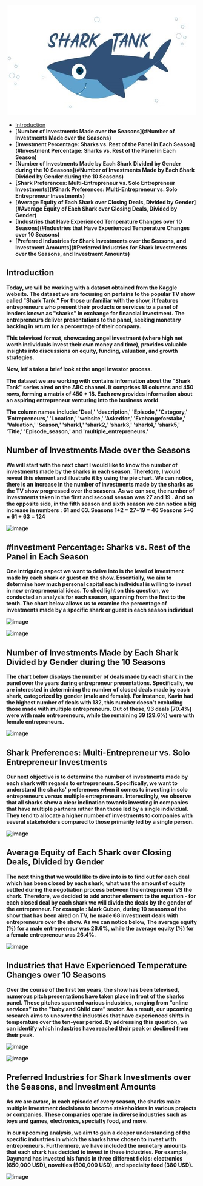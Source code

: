 <p align="center">
  <img src="images/shark_tank_header.jpg" />
</p>




* [Introduction](#Introduction)
* [<strong>Number of Investments Made over the Seasons<strong>](#Number of Investments Made over the Seasons)
* [Investment Percentage: Sharks vs. Rest of the Panel in Each Season](#Investment Percentage: Sharks vs. Rest of the Panel in Each Season)
* [Number of Investments Made by Each Shark Divided by Gender during the 10 Seasons](#Number of Investments Made by Each Shark Divided by Gender during the 10 Seasons)
* [Shark Preferences: Multi-Entrepreneur vs. Solo Entrepreneur Investments](#Shark Preferences: Multi-Entrepreneur vs. Solo Entrepreneur Investments)
* [Average Equity of Each Shark over Closing Deals, Divided by Gender](#Average Equity of Each Shark over Closing Deals, Divided by Gender)
* [Industries that Have Experienced Temperature Changes over 10 Seasons](#Industries that Have Experienced Temperature Changes over 10 Seasons)
* [Preferred Industries for Shark Investments over the Seasons, and Investment Amounts](#Preferred Industries for Shark Investments over the Seasons, and Investment Amounts)


## **Introduction** 
Today, we will be working with a dataset obtained from the Kaggle website. The dataset we are focusing on pertains to the popular TV show called "Shark Tank." For those unfamiliar with the show, it features entrepreneurs who present their products or services to a panel of lenders known as "sharks" in exchange for financial investment. The entrepreneurs deliver presentations to the panel, seeking monetary backing in return for a percentage of their company.

This televised format, showcasing angel investment (where high net worth individuals invest their own money and time), provides valuable insights into discussions on equity, funding, valuation, and growth strategies.

Now, let's take a brief look at the angel investor process.

The dataset we are working with contains information about the "Shark Tank" series aired on the ABC channel. It comprises 18 columns and 450 rows, forming a matrix of 450 * 18. Each row provides information about an aspiring entrepreneur venturing into the business world.

The column names include: 'Deal,' 'description,' 'Episode,' 'Category,' 'Entrepreneurs,' 'Location,' 'website,' 'Askedfor,' 'Exchangeforstake,' 'Valuation,' 'Season,' 'shark1,' 'shark2,' 'shark3,' 'shark4,' 'shark5,' 'Title,' 'Episode_season,' and 'multiple_entrepreneurs.'



## **Number of Investments Made over the Seasons**
We will start with the next chart I would like to know the number of investments made by the sharks in each season. Therefore, I would reveal this element and illustrate it by using  the pie chart.
We can notice, there is an increase in the number of investments made by the sharks as the TV show progressed over the seasons.
As we can see, the number of investments taken in the first and second season was 27 and 19 .
And on the opposite side, in the fifth season  and sixth season we can notice a big increase in numbers : 61 and 63.
Seasons 1+2  = 27+19 = 46
Seasons 5+6 = 61 + 63 = 124

![image](https://github.com/AnalyticsForPleasure/dive_into_shark_tank/assets/28948369/ba36aab0-718a-4310-b7cc-68b869f5a7c8)


## #Investment Percentage: Sharks vs. Rest of the Panel in Each Season
One intriguing aspect we want to delve into is the level of investment made by each shark or guest on the show. Essentially, we aim to determine how much personal capital each individual is willing to invest in new entrepreneurial ideas. To shed light on this question, we conducted an analysis for each season, spanning from the first to the tenth. The chart below allows us to examine the percentage of investments made by a specific shark or guest in each season individual

![image](https://github.com/AnalyticsForPleasure/dive_into_shark_tank/assets/28948369/a280c684-2525-4342-ad40-39aafb2fce31)

![image](https://user-images.githubusercontent.com/28948369/234967869-da3aeb9b-3e4a-4710-9ff1-7a20b988f1ff.png)



## Number of Investments Made by Each Shark Divided by Gender during the 10 Seasons
The chart below displays the number of deals made by each shark in the panel over the years during entrepreneur presentations. Specifically, we are interested in determining the number of closed deals made by each shark, categorized by gender (male and female). For instance, Kavin had the highest number of deals with 132, this number doesn’t excluding those made with multiple entrepreneurs. Out of these, 93 deals (70.4%) were with male entrepreneurs, while the remaining 39 (29.6%) were with female entrepreneurs.

![image](https://github.com/AnalyticsForPleasure/dive_into_shark_tank/assets/28948369/cb3534ad-fd37-4580-bc62-2ae04acf3297)

## Shark Preferences: Multi-Entrepreneur vs. Solo Entrepreneur Investments
Our next objective is to determine the number of investments made by each shark with regards to entrepreneurs. Specifically, we want to understand the sharks' preferences when it comes to investing in solo entrepreneurs versus multiple entrepreneurs.
Interestingly, we observe that all sharks show a clear inclination towards investing in companies that have multiple partners rather than those led by a single individual. They tend to allocate a higher number of investments to companies with several stakeholders compared to those primarily led by a single person.

![image](https://user-images.githubusercontent.com/28948369/236793307-0a116837-577a-4398-abc6-d9108eb23819.png)

## Average Equity of Each Shark over Closing Deals, Divided by Gender
The next thing that we would like to dive into is to find out for each deal which has been closed by each shark, what was the amount of equity settled during the negotiation process between the entrepreneur VS the shark. Therefore, we decided to add another element to the equation - for each closed deal by each shark we will divide the deals by the gender of the entrepreneur. For example : Mark Cuban, during 10 seasons of the show that has been aired on TV, he made 68 investment deals with entrepreneurs over the show. As we can notice below, The average equity (%) for a male entrepreneur was 28.6%, while the average equity (%) for a female entrepreneur was 26.4%.



![image](https://github.com/AnalyticsForPleasure/dive_into_shark_tank/assets/28948369/ecc19377-a3da-41f0-b224-ffd21aab5f29)



## Industries that Have Experienced Temperature Changes over 10 Seasons

Over the course of the first ten years, the show has been televised, numerous pitch presentations have taken place in front of the sharks panel. These pitches spanned various industries, ranging from “online services” to the "baby and Child care" sector. As a result, our upcoming research aims to uncover the industries that have experienced shifts in temperature over the ten-year period. By addressing this question, we can identify which industries have reached their peak or declined from their peak.


 ![image](https://github.com/AnalyticsForPleasure/dive_into_shark_tank/assets/28948369/0a43c527-2f6b-41e9-a12a-f0a8811f333b)



![image](https://github.com/AnalyticsForPleasure/dive_into_shark_tank/assets/28948369/7b52a4cf-3c3e-4b27-871e-20d6cb2fcf27)





## Preferred Industries for Shark Investments over the Seasons, and Investment Amounts
As we are aware, in each episode of every season, the sharks make multiple investment decisions to become stakeholders in various projects or companies. These companies operate in diverse industries such as toys and games, electronics, specialty food, and more.

In our upcoming analysis, we aim to gain a deeper understanding of the specific industries in which the sharks have chosen to invest with entrepreneurs. Furthermore, we have included the monetary amounts that each shark has decided to invest in these industries. For example, Daymond has invested his funds in three different fields: electronics (650,000 USD), novelties (500,000 USD), and specialty food (380 USD).

![image](https://github.com/AnalyticsForPleasure/dive_into_shark_tank/assets/28948369/8c45ac2a-fb30-445e-9eef-7cbd433ad536)
